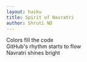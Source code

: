 ```yaml
---
layout: haiku
title: Spirit of Navratri
author: Shruti ND
---
```


Colors fill the code <br>
GitHub's rhythm starts to flow <br>
Navratri shines bright <br>
